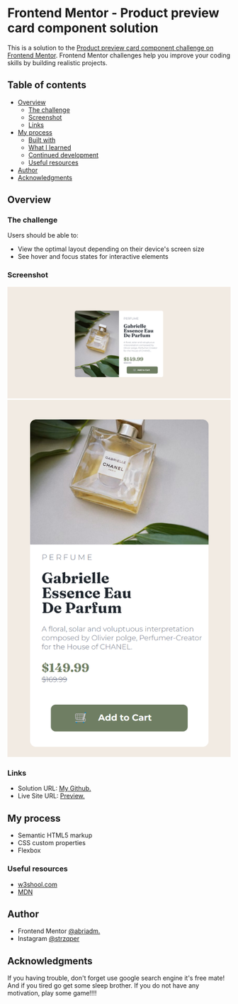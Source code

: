 # Frontend Mentor - Product preview card component solution

This is a solution to the [Product preview card component challenge on Frontend Mentor](https://www.frontendmentor.io/challenges/product-preview-card-component-GO7UmttRfa). Frontend Mentor challenges help you improve your coding skills by building realistic projects. 

## Table of contents

- [Overview](#overview)
  - [The challenge](#the-challenge)
  - [Screenshot](#screenshot)
  - [Links](#links)
- [My process](#my-process)
  - [Built with](#built-with)
  - [What I learned](#what-i-learned)
  - [Continued development](#continued-development)
  - [Useful resources](#useful-resources)
- [Author](#author)
- [Acknowledgments](#acknowledgments)

## Overview

### The challenge

Users should be able to:

- View the optimal layout depending on their device's screen size
- See hover and focus states for interactive elements

### Screenshot
![Dekstop](Screenshot/Dekstop.png)
![Mobile](Screenshot/Mobile.png)

### Links

- Solution URL: [My Github.](https://github.com/abriadm/Product-Preview.git)
- Live Site URL: [Preview.](https://abriadm.github.io/Product-Preview/)

## My process

- Semantic HTML5 markup
- CSS custom properties
- Flexbox

### Useful resources
- [w3shool.com](https://www.w3schools.com/css/default.asp)
- [MDN](https://developer.mozilla.org/en-US/docs/Web/CSS)

## Author
- Frontend Mentor [@abriadm.](https://www.frontendmentor.io/profile/abriadm)
- Instagram [@strzqper](https://www.instagram.com/strzqper/)

## Acknowledgments
If you having trouble, don't forget use google search engine it's free mate!
And if you tired go get some sleep brother.
If you do not have any motivation, play some game!!!!